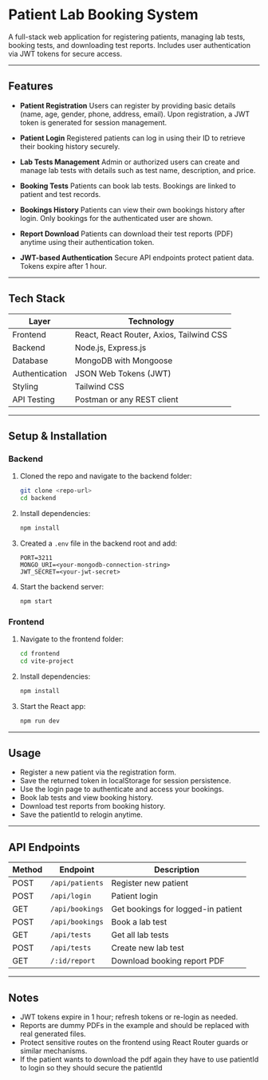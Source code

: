 

# Patient Lab Booking System

A full-stack web application for registering patients, managing lab tests, booking tests, and downloading test reports. Includes user authentication via JWT tokens for secure access.

---

## Features

* **Patient Registration**
  Users can register by providing basic details (name, age, gender, phone, address, email).
  Upon registration, a JWT token is generated for session management.

* **Patient Login**
  Registered patients can log in using their ID  to retrieve their booking history securely.

* **Lab Tests Management**
  Admin or authorized users can create and manage lab tests with details such as test name, description, and price.

* **Booking Tests**
  Patients can book lab tests. Bookings are linked to patient and test records.

* **Bookings History**
  Patients can view their own bookings history after login. Only bookings for the authenticated user are shown.

* **Report Download**
  Patients can download their test reports (PDF) anytime using their authentication token.

* **JWT-based Authentication**
  Secure API endpoints protect patient data. Tokens expire after 1 hour.

---

## Tech Stack

| Layer          | Technology                               |
| -------------- | ---------------------------------------- |
| Frontend       | React, React Router, Axios, Tailwind CSS |
| Backend        | Node.js, Express.js                      |
| Database       | MongoDB with Mongoose                    |
| Authentication | JSON Web Tokens (JWT)                    |
| Styling        | Tailwind CSS                             |
| API Testing    | Postman or any REST client               |

---

## Setup & Installation

### Backend

1. Cloned the repo and navigate to the backend folder:

   ```bash
   git clone <repo-url>
   cd backend
   ```

2. Install dependencies:

   ```bash
   npm install
   ```

3. Created a `.env` file in the backend root and add:

   ```
   PORT=3211
   MONGO_URI=<your-mongodb-connection-string>
   JWT_SECRET=<your-jwt-secret>
   ```

4. Start the backend server:

   ```bash
   npm start
   ```

### Frontend

1. Navigate to the frontend folder:

   ```bash
   cd frontend
   cd vite-project
   ```

2. Install dependencies:

   ```bash
   npm install
   ```

3. Start the React app:

   ```bash
   npm run dev
   ```

---

## Usage

* Register a new patient via the registration form.
* Save the returned token in localStorage for session persistence.
* Use the login page to authenticate and access your bookings.
* Book lab tests and view booking history.
* Download test reports from booking history.
* Save the patientId to relogin anytime.

---

## API Endpoints

| Method | Endpoint        | Description                        | 
| ------ | --------------- | ---------------------------------- | 
| POST   | `/api/patients` | Register new patient               | 
| POST   | `/api/login`    | Patient login                      | 
| GET    | `/api/bookings` | Get bookings for logged-in patient | 
| POST   | `/api/bookings` | Book a lab test                    | 
| GET    | `/api/tests`    | Get all lab tests                  | 
| POST   | `/api/tests`    | Create new lab test                | 
| GET    | `/:id/report`   | Download booking report PDF        | 

---

## Notes

* JWT tokens expire in 1 hour; refresh tokens or re-login as needed.
* Reports are dummy PDFs in the example and should be replaced with real generated files.
* Protect sensitive routes on the frontend using React Router guards or similar mechanisms.
* If the patient wants to download the pdf again they have to use patientId to login so they should secure the  patientId




